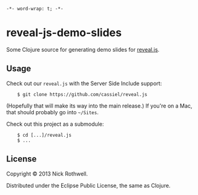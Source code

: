 `-*- word-wrap: t; -*-`

# reveal-js-demo-slides

Some Clojure source for generating demo slides for [reveal.js](https://github.com/hakimel/reveal.js).

## Usage

Check out our `reveal.js` with the Server Side Include support:

        $ git clone https://github.com/cassiel/reveal.js

(Hopefully that will make its way into the main release.) If you're on a Mac, that should probably go into `~/Sites`.

Check out this project as a submodule:

        $ cd [...]/reveal.js
        $ ...

## License

Copyright © 2013 Nick Rothwell.

Distributed under the Eclipse Public License, the same as Clojure.
